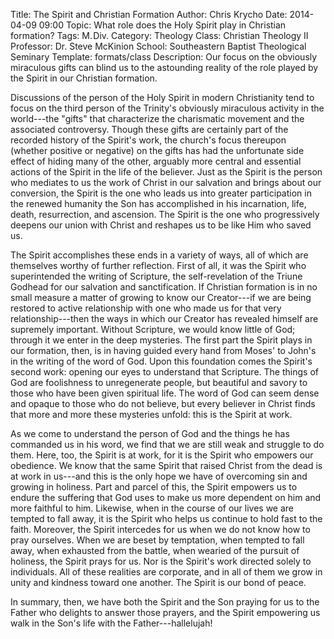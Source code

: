 Title: The Spirit and Christian Formation
Author: Chris Krycho
Date: 2014-04-09 09:00
Topic: What role does the Holy Spirit play in Christian formation?
Tags: M.&hairsp;Div.
Category: Theology
Class: Christian Theology II
Professor: Dr. Steve McKinion
School: Southeastern Baptist Theological Seminary
Template: formats/class
Description: Our focus on the obviously miraculous gifts can blind us to the astounding reality of the role played by the Spirit in our Christian formation.

Discussions of the person of the Holy Spirit in modern Christianity tend to
focus on the third person of the Trinity's obviously miraculous activity in the
world---the "gifts" that characterize the charismatic movement and the
associated controversy. Though these gifts are certainly part of the recorded
history of the Spirit's work, the church's focus thereupon (whether positive or
negative) on the gifts has had the unfortunate side effect of hiding many of the
other, arguably more central and essential actions of the Spirit in the life of
the believer. Just as the Spirit is the person who mediates to us the work of
Christ in our salvation and brings about our conversion, the Spirit is the one
who leads us into greater participation in the renewed humanity the Son has
accomplished in his incarnation, life, death, resurrection, and ascension. The
Spirit is the one who progressively deepens our union with Christ and reshapes
us to be like Him who saved us.

The Spirit accomplishes these ends in a variety of ways, all of which are
themselves worthy of further reflection. First of all, it was the Spirit who
superintended the writing of Scripture, the self-revelation of the Triune
Godhead for our salvation and sanctification. If Christian formation is in no
small measure a matter of growing to know our Creator---if we are being restored
to active relationship with one who made us for that very relationship---then
the ways in which our Creator has revealed himself are supremely important.
Without Scripture, we would know little of God; through it we enter in the deep
mysteries. The first part the Spirit plays in our formation, then, is in having
guided every hand from Moses' to John's in the writing of the word of God. Upon
this foundation comes the Spirit's second work: opening our eyes to understand
that Scripture. The things of God are foolishness to unregenerate people, but
beautiful and savory to those who have been given spiritual life. The word of
God can seem dense and opaque to those who do not believe, but every believer in
Christ finds that more and more these mysteries unfold: this is the Spirit at
work.

As we come to understand the person of God and the things he has commanded us in
his word, we find that we are still weak and struggle to do them. Here, too, the
Spirit is at work, for it is the Spirit who empowers our obedience. We know that
the same Spirit that raised Christ from the dead is at work in us---and this is
the only hope we have of overcoming sin and growing in holiness. Part and parcel
of this, the Spirit empowers us to endure the suffering that God uses to make us
more dependent on him and more faithful to him. Likewise, when in the course of
our lives we are tempted to fall away, it is the Spirit who helps us continue to
hold fast to the faith. Moreover, the Spirit intercedes for us when we do not
know how to pray ourselves. When we are beset by temptation, when tempted to
fall away, when exhausted from the battle, when wearied of the pursuit of
holiness, the Spirit prays for us. Nor is the Spirit's work directed solely to
individuals. All of these realities are corporate, and in all of them we grow in
unity and kindness toward one another. The Spirit is our bond of peace.

In summary, then, we have both the Spirit and the Son praying for us to the
Father who delights to answer those prayers, and the Spirit empowering us walk
in the Son's life with the Father---hallelujah!